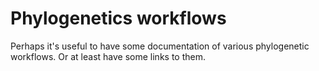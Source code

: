 # Phylogenetics workflows

Perhaps it's useful to have some documentation of various phylogenetic workflows. Or at least have some links to them.

